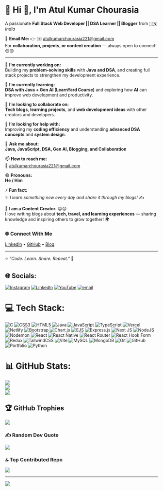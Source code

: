 
# 💫 Hi 👋, I'm **Atul Kumar Chourasia**  

A passionate **Full Stack Web Developer || DSA Learner || Blogger** from 🇮🇳 *India*  

📩 **Email Me:** 👉 ✉️ [atulkumarchourasia221@gmail.com](mailto:atulkumarchourasia221@gmail.com)  
For **collaboration, projects, or content creation** — always open to connect! 😊😊  

---

🔭 **I’m currently working on:**  
Building my **problem-solving skills** with **Java and DSA**, and creating full stack projects to strengthen my development experience.  

🌱 **I’m currently learning:**  
**DSA with Java + Gen AI (LearnYard Course)** and exploring how **AI** can improve web development and productivity.  

👯 **I’m looking to collaborate on:**  
**Tech blogs**, **learning projects**, and **web development ideas** with other creators and developers.  

🤔 **I’m looking for help with:**  
Improving my **coding efficiency** and understanding **advanced DSA concepts** and **system design**.  

💬 **Ask me about:**  
**Java, JavaScript, DSA, Gen AI, Blogging, and Collaboration**  

📫 **How to reach me:**  
📧 [atulkumarchourasia221@gmail.com](mailto:atulkumarchourasia221@gmail.com)  

😄 **Pronouns:**  
**He / Him**  

⚡ **Fun fact:**  
✨ *I learn something new every day and share it through my blogs!* ✍️  

🔗 **I am a Content Creator.** 😊😊  
I love writing blogs about **tech, travel, and learning experiences** — sharing knowledge and inspiring others to grow together! 🌍  

### 🌐 Connect With Me  
[LinkedIn](https://www.linkedin.com/in/atulkumarchourasia) • [GitHub](https://github.com/atulkumarchourasia) • [Blog](#)  

---

⭐ *“Code. Learn. Share. Repeat.”* 🚀  

## 🌐 Socials:
[![Instagram](https://img.shields.io/badge/Instagram-%23E4405F.svg?logo=Instagram&logoColor=white)](https://instagram.com/atul-kumar-chourasia) [![LinkedIn](https://img.shields.io/badge/LinkedIn-%230077B5.svg?logo=linkedin&logoColor=white)](https://linkedin.com/in/atul-kumar-chourasia-36494827a) [![YouTube](https://img.shields.io/badge/YouTube-%23FF0000.svg?logo=YouTube&logoColor=white)](https://youtube.com/@AtulKumarChourasia) [![email](https://img.shields.io/badge/Email-D14836?logo=gmail&logoColor=white)](mailto:atulkumarchourasia221@gmail.com) 

# 💻 Tech Stack:
![C](https://img.shields.io/badge/c-%2300599C.svg?style=for-the-badge&logo=c&logoColor=white) ![CSS3](https://img.shields.io/badge/css3-%231572B6.svg?style=for-the-badge&logo=css3&logoColor=white) ![HTML5](https://img.shields.io/badge/html5-%23E34F26.svg?style=for-the-badge&logo=html5&logoColor=white) ![Java](https://img.shields.io/badge/java-%23ED8B00.svg?style=for-the-badge&logo=openjdk&logoColor=white) ![JavaScript](https://img.shields.io/badge/javascript-%23323330.svg?style=for-the-badge&logo=javascript&logoColor=%23F7DF1E) ![TypeScript](https://img.shields.io/badge/typescript-%23007ACC.svg?style=for-the-badge&logo=typescript&logoColor=white) ![Vercel](https://img.shields.io/badge/vercel-%23000000.svg?style=for-the-badge&logo=vercel&logoColor=white) ![Netlify](https://img.shields.io/badge/netlify-%23000000.svg?style=for-the-badge&logo=netlify&logoColor=#00C7B7) ![Bootstrap](https://img.shields.io/badge/bootstrap-%238511FA.svg?style=for-the-badge&logo=bootstrap&logoColor=white) ![Chart.js](https://img.shields.io/badge/chart.js-F5788D.svg?style=for-the-badge&logo=chart.js&logoColor=white) ![EJS](https://img.shields.io/badge/ejs-%23B4CA65.svg?style=for-the-badge&logo=ejs&logoColor=black) ![Express.js](https://img.shields.io/badge/express.js-%23404d59.svg?style=for-the-badge&logo=express&logoColor=%2361DAFB) ![Next JS](https://img.shields.io/badge/Next-black?style=for-the-badge&logo=next.js&logoColor=white) ![NodeJS](https://img.shields.io/badge/node.js-6DA55F?style=for-the-badge&logo=node.js&logoColor=white) ![Nodemon](https://img.shields.io/badge/NODEMON-%23323330.svg?style=for-the-badge&logo=nodemon&logoColor=%BBDEAD) ![React](https://img.shields.io/badge/react-%2320232a.svg?style=for-the-badge&logo=react&logoColor=%2361DAFB) ![React Native](https://img.shields.io/badge/react_native-%2320232a.svg?style=for-the-badge&logo=react&logoColor=%2361DAFB) ![React Router](https://img.shields.io/badge/React_Router-CA4245?style=for-the-badge&logo=react-router&logoColor=white) ![React Hook Form](https://img.shields.io/badge/React%20Hook%20Form-%23EC5990.svg?style=for-the-badge&logo=reacthookform&logoColor=white) ![Redux](https://img.shields.io/badge/redux-%23593d88.svg?style=for-the-badge&logo=redux&logoColor=white) ![TailwindCSS](https://img.shields.io/badge/tailwindcss-%2338B2AC.svg?style=for-the-badge&logo=tailwind-css&logoColor=white) ![Vite](https://img.shields.io/badge/vite-%23646CFF.svg?style=for-the-badge&logo=vite&logoColor=white) ![MySQL](https://img.shields.io/badge/mysql-4479A1.svg?style=for-the-badge&logo=mysql&logoColor=white) ![MongoDB](https://img.shields.io/badge/MongoDB-%234ea94b.svg?style=for-the-badge&logo=mongodb&logoColor=white) ![Git](https://img.shields.io/badge/git-%23F05033.svg?style=for-the-badge&logo=git&logoColor=white) ![GitHub](https://img.shields.io/badge/github-%23121011.svg?style=for-the-badge&logo=github&logoColor=white) ![Portfolio](https://img.shields.io/badge/Portfolio-%23000000.svg?style=for-the-badge&logo=firefox&logoColor=#FF7139) ![Python](https://img.shields.io/badge/python-3670A0?style=for-the-badge&logo=python&logoColor=ffdd54)
# 📊 GitHub Stats:
![](https://github-readme-stats.vercel.app/api?username=atul64796&theme=dark&hide_border=false&include_all_commits=true&count_private=false)<br/>
![](https://nirzak-streak-stats.vercel.app/?user=atul64796&theme=dark&hide_border=false)<br/>
![](https://github-readme-stats.vercel.app/api/top-langs/?username=atul64796&theme=dark&hide_border=false&include_all_commits=true&count_private=false&layout=compact)

## 🏆 GitHub Trophies
![](https://github-profile-trophy.vercel.app/?username=atul64796&theme=radical&no-frame=false&no-bg=true&margin-w=4)

### ✍️ Random Dev Quote
![](https://quotes-github-readme.vercel.app/api?type=horizontal&theme=radical)

### 🔝 Top Contributed Repo
![](https://github-contributor-stats.vercel.app/api?username=atul64796&limit=5&theme=dark&combine_all_yearly_contributions=true)

---
[![](https://visitcount.itsvg.in/api?id=atul64796&icon=0&color=0)](https://visitcount.itsvg.in)

<!-- Proudly created with GPRM ( https://gprm.itsvg.in ) -->
